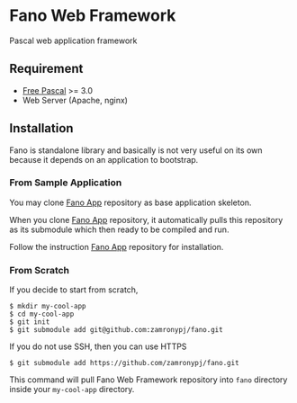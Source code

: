 # Fano Web Framework

Pascal web application framework

## Requirement

- [Free Pascal](https://www.freepascal.org/) >= 3.0
- Web Server (Apache, nginx)

## Installation

Fano is standalone library and basically is not very useful on its own
because it depends on an application to bootstrap.

### From Sample Application

You may clone [Fano App](https://github.com/zamronypj/fano-app) repository as
base application skeleton.

When you clone [Fano App](https://github.com/zamronypj/fano-app) repository, it automatically pulls this repository as its submodule which then ready to be compiled and run.

Follow the instruction [Fano App](https://github.com/zamronypj/fano-app) repository for installation.

### From Scratch

If you decide to start from scratch,

    $ mkdir my-cool-app
    $ cd my-cool-app
    $ git init
    $ git submodule add git@github.com:zamronypj/fano.git

If you do not use SSH, then you can use HTTPS

    $ git submodule add https://github.com/zamronypj/fano.git

This command will pull Fano Web Framework repository into `fano` directory inside
your `my-cool-app` directory.
